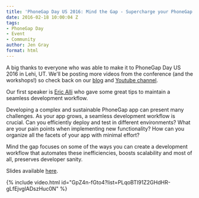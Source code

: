 ```yaml
---
title: 'PhoneGap Day US 2016: Mind the Gap - Supercharge your PhoneGap Workflow'
date: 2016-02-18 10:00:04 Z
tags:
- PhoneGap Day
- Event
- Community
author: Jen Gray
format: html
---
```


A big thanks to everyone who was able to make it to PhoneGap Day US 2016 in Lehi, UT. We'll be posting more videos from the conference (and the workshops!) so check back on our [blog](http://phonegap.com/blog/tag/phonegap-day/) and [Youtube channel](https://www.youtube.com/user/PhoneGap).

Our first speaker is [Eric Alli](https://twitter.com/_ericalli)</a> who gave some great tips to maintain a seamless development workflow.

Developing a complex and sustainable PhoneGap app can present many challenges. As your app grows, a seamless development workflow is crucial. Can you efficiently deploy and test in different environments? What are your pain points when implementing new functionality? How can you organize all the facets of your app with minimal effort?

Mind the gap focuses on some of the ways you can create a development workflow that automates these inefficiencies, boosts scalability and most of all, preserves developer sanity.

Slides available [here](https://speakerdeck.com/ericalli/supercharge-your-phonegap-workflow).

{% include video.html id="GpZ4n-fGto4?list=PLqoBTl91Z2GHdHR-gLfEjvglADszHuc0N" %}
